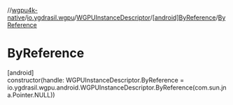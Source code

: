 //[wgpu4k-native](../../../../index.md)/[io.ygdrasil.wgpu](../../index.md)/[WGPUInstanceDescriptor](../index.md)/[[android]ByReference](index.md)/[ByReference](-by-reference.md)

# ByReference

[android]\
constructor(handle: WGPUInstanceDescriptor.ByReference = io.ygdrasil.wgpu.android.WGPUInstanceDescriptor.ByReference(com.sun.jna.Pointer.NULL))